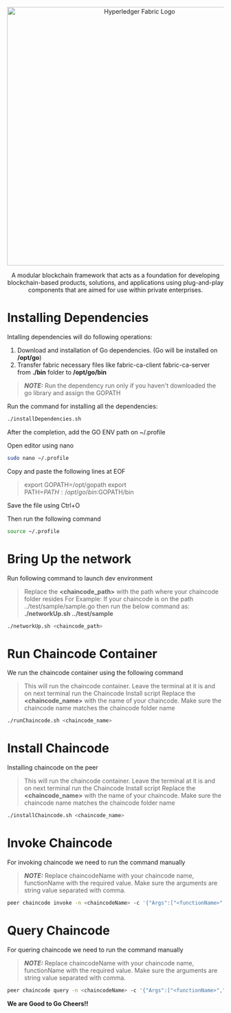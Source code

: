 <p align="center">
  <a href="https://www.hyperledger.org/" target="blank"><img src="https://seekvectorlogo.net/wp-content/uploads/2019/10/hyperledger-vector-logo.png" width="600" alt="Hyperledger Fabric Logo" /></a>
</p>
<p align="center">A modular blockchain framework that acts as a foundation for developing blockchain-based products, solutions, and applications using plug-and-play components that are aimed for use within private enterprises.</p>

# Installing Dependencies

Intalling dependencies will do following operations:

1. Download and installation of Go dependencies. (Go will be installed on **/opt/go**)
2. Transfer fabric necessary files like fabric-ca-client fabric-ca-server from **./bin** folder to **/opt/go/bin**

> **_NOTE:_** Run the dependency run only if you haven't downloaded the go library and assign the GOPATH

Run the command for installing all the dependencies:

```bash
./installDependencies.sh
```

After the completion, add the GO ENV path on ~/.profile

Open editor using nano

```bash
sudo nano ~/.profile
```

Copy and paste the following lines at EOF

> export GOPATH=/opt/gopath
> export PATH=$PATH:/opt/go/bin:$GOPATH/bin

Save the file using Ctrl+O

Then run the following command

```bash
source ~/.profile
```

# Bring Up the network

Run following command to launch dev environment

> Replace the **<chaincode_path>** with the path where your chaincode folder resides
> For Example: If your chaincode is on the path ../test/sample/sample.go then run the below command as: **./networkUp.sh ../test/sample**

```bash
./networkUp.sh <chaincode_path>
```

# Run Chaincode Container

We run the chaincode container using the following command

> This will run the chaincode container. Leave the terminal at it is and on next terminal run the Chaincode Install script
> Replace the **<chaincode_name>** with the name of your chaincode. Make sure the chaincode name matches the chaincode folder name

```bash
./runChaincode.sh <chaincode_name>
```

# Install Chaincode

Installing chaincode on the peer

> This will run the chaincode container. Leave the terminal at it is and on next terminal run the Chaincode Install script
> Replace the **<chaincode_name>** with the name of your chaincode. Make sure the chaincode name matches the chaincode folder name

```bash
./installChaincode.sh <chaincode_name>
```

# Invoke Chaincode

For invoking chaincode we need to run the command manually

> **_NOTE:_** Replace chaincodeName with your chaincode name, functionName with the required value. Make sure the arguments are string value separated with comma.

```bash
peer chaincode invoke -n <chaincodeName> -c '{"Args":["<functionName>","<arg1>","<arg2>"...]}' -C myc
```

# Query Chaincode

For quering chaincode we need to run the command manually

> **_NOTE:_** Replace chaincodeName with your chaincode name, functionName with the required value. Make sure the arguments are string value separated with comma.

```bash
peer chaincode query -n <chaincodeName> -c '{"Args":["<functionName>","<arg1>","<arg2>"...]}' -C myc
```

**We are Good to Go Cheers!!**
